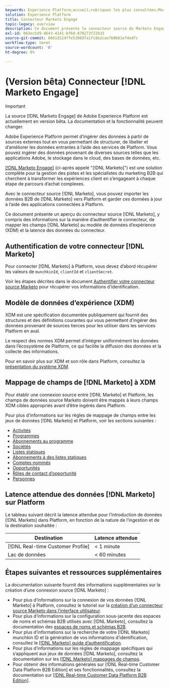 ```yaml
---
keywords: Experience Platform;accueil;rubriques les plus consultées;Marketo Engage;marketing à engager;marketing
solution: Experience Platform
title: Connecteur Marketo Engage
topic-legacy: overview
description: Ce document présente le connecteur source du Marketo Engage, y compris des informations sur son authentification, son mappage et sa latence de données.
exl-id: 063ec5d9-d643-4141-bf6d-878273f22b33
source-git-commit: 0661d124ffe520697a1fc8e2cae7b0b61ef4edfc
workflow-type: tm+mt
source-wordcount: '0'
ht-degree: 0%

---
```


# (Version bêta) Connecteur [!DNL Marketo Engage]

>[!IMPORTANT]
>
>La source [!DNL Marketo Engage] de Adobe Experience Platform est actuellement en version bêta. La documentation et la fonctionnalité peuvent changer.

Adobe Experience Platform permet d’ingérer des données à partir de sources externes tout en vous permettant de structurer, de libeller et d’améliorer les données entrantes à l’aide des services de Platform. Vous pouvez ingérer des données provenant de diverses sources telles que les applications Adobe, le stockage dans le cloud, des bases de données, etc.

[[!DNL Marketo Engage]](https://www.marketo.com/software/) (ci-après appelé &quot;[!DNL Marketo]&quot;) est une solution complète pour la gestion des pistes et les spécialistes du marketing B2B qui cherchent à transformer les expériences client en s’engageant à chaque étape de parcours d’achat complexes.

Avec le connecteur source [!DNL Marketo], vous pouvez importer les données B2B de [!DNL Marketo] vers Platform et garder ces données à jour à l’aide des applications connectées à Platform.

Ce document présente un aperçu du connecteur source [!DNL Marketo], y compris des informations sur la manière d’authentifier le connecteur, de mapper les champs [!DNL Marketo] au modèle de données d’expérience (XDM) et la latence des données du connecteur.

## Authentification de votre connecteur [!DNL Marketo]

Pour connecter [!DNL Marketo] à Platform, vous devez d’abord récupérer les valeurs de `munchkinId`, `clientId` et `clientSecret`.

Voir les étapes décrites dans le document [Authentifier votre connecteur source Marketo](./marketo-auth.md) pour récupérer vos informations d’identification.

## Modèle de données d’expérience (XDM)

XDM est une spécification documentée publiquement qui fournit des structures et des définitions courantes qui vous permettent d’ingérer des données provenant de sources tierces pour les utiliser dans les services Platform en aval.

Le respect des normes XDM permet d’intégrer uniformément les données dans l’écosystème de Platform, ce qui facilite la diffusion des données et la collecte des informations.

Pour en savoir plus sur XDM et son rôle dans Platform, consultez la [présentation du système XDM](../../../../xdm/home.md).

## Mappage de champs de [!DNL Marketo] à XDM

Pour établir une connexion source entre [!DNL Marketo] et Platform, les champs de données source Marketo doivent être mappés à leurs champs XDM cibles appropriés avant d’être ingérés dans Platform.

Pour plus d’informations sur les règles de mappage de champs entre les jeux de données [!DNL Marketo] et Platform, voir les sections suivantes :

* [Activités](../mapping/marketo.md#activities)
* [Programmes](../mapping/marketo.md#programs)
* [Abonnements au programme](../mapping/marketo.md#program-memberships)
* [Sociétés](../mapping/marketo.md#companies)
* [Listes statiques](../mapping/marketo.md#static-lists)
* [Abonnements à des listes statiques](../mapping/marketo.md#static-list-memberships)
* [Comptes nommés](../mapping/marketo.md#named-accounts)
* [Opportunités](../mapping/marketo.md#opportunities)
* [Rôles de contact d’opportunité](../mapping/marketo.md#opportunity-contact-roles)
* [Personnes](../mapping/marketo.md#persons)

## Latence attendue des données [!DNL Marketo] sur Platform

Le tableau suivant décrit la latence attendue pour l’introduction de données [!DNL Marketo] dans Platform, en fonction de la nature de l’ingestion et de la destination souhaitée :

| Destination | Latence attendue |
| ----------- | ---------------- |
| [!DNL Real-time Customer Profile] | &lt; 1 minute |
| Lac de données | &lt; 60 minutes |

## Étapes suivantes et ressources supplémentaires

La documentation suivante fournit des informations supplémentaires sur la création d’une connexion source [!DNL Marketo] :

* Pour plus d’informations sur la connexion de vos données [!DNL Marketo] à Platform, consultez le tutoriel sur la [création d’un connecteur source Marketo dans l’interface utilisateur](../../../tutorials/ui/create/adobe-applications/marketo.md).
* Pour plus d’informations sur la configuration sous-jacente des espaces de noms et schémas B2B utilisés avec [!DNL Marketo], consultez la documentation des [espaces de noms et schémas B2B](./marketo-namespaces.md).
* Pour plus d’informations sur la recherche de votre [!DNL Marketo] munchkin ID et la génération de vos informations d’identification, consultez le [[!DNL Marketo] guide d’authentification](./marketo-auth.md).
* Pour plus d’informations sur les règles de mappage spécifiques qui s’appliquent aux jeux de données [!DNL Marketo], consultez la documentation sur les [[!DNL Marketo] mappages de champs](../mapping/marketo.md).
* Pour obtenir des informations générales sur [!DNL Real-time Customer Data Platform B2B Edition] et ses fonctionnalités, consultez la documentation sur [[!DNL Real-time Customer Data Platform B2B Edition]](../../../../rtcdp/b2b-overview.md).
